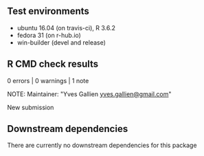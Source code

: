 ## Test environments
* ubuntu 16.04 (on travis-ci), R 3.6.2
* fedora 31 (on r-hub.io)
* win-builder (devel and release)

## R CMD check results

0 errors | 0 warnings | 1 note

NOTE:
Maintainer: "Yves Gallien <yves.gallien@gmail.com>"

New submission

## Downstream dependencies

There are currently no downstream dependencies for this package
